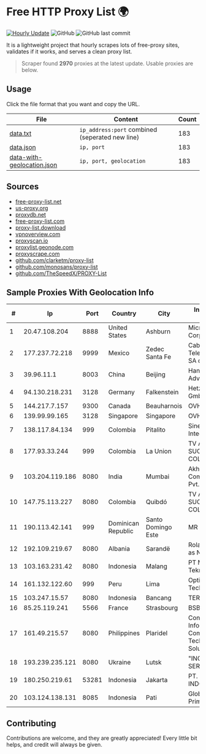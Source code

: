 
# Free HTTP Proxy List 🌍

[![Hourly Update](https://github.com/mertguvencli/http-proxy-list/actions/workflows/main.yml/badge.svg?branch=main)](https://github.com/mertguvencli/http-proxy-list/actions/workflows/main.yml)
![GitHub](https://img.shields.io/github/license/mertguvencli/http-proxy-list)
![GitHub last commit](https://img.shields.io/github/last-commit/mertguvencli/http-proxy-list)

It is a lightweight project that hourly scrapes lots of free-proxy sites, validates if it works, and serves a clean proxy list.


> Scraper found **2970** proxies at the latest update. Usable proxies are below.

## Usage

Click the file format that you want and copy the URL.


|File|Content|Count|
|----|-------|-----|
|[data.txt](https://raw.githubusercontent.com/mertguvencli/http-proxy-list/main/proxy-list/data.txt)|`ip_address:port` combined (seperated new line)|183|
|[data.json](https://raw.githubusercontent.com/mertguvencli/http-proxy-list/main/proxy-list/data.json)|`ip, port`|183|
|[data-with-geolocation.json](https://raw.githubusercontent.com/mertguvencli/http-proxy-list/main/proxy-list/data-with-geolocation.json)|`ip, port, geolocation`|183|

## Sources

* [free-proxy-list.net](https://free-proxy-list.net)
* [us-proxy.org](https://www.us-proxy.org)
* [proxydb.net](http://proxydb.net)
* [free-proxy-list.com](https://free-proxy-list.com/?page=&port=&type%5B%5D=http&type%5B%5D=https&up_time=0&search=Search)
* [proxy-list.download](https://www.proxy-list.download/HTTP)
* [vpnoverview.com](https://vpnoverview.com/privacy/anonymous-browsing/free-proxy-servers)
* [proxyscan.io](https://www.proxyscan.io)
* [proxylist.geonode.com](https://proxylist.geonode.com/api/proxy-list?limit=300&page=1&sort_by=lastChecked&sort_type=desc&protocols=http,https)
* [proxyscrape.com](https://api.proxyscrape.com/v2/?request=displayproxies&protocol=http&timeout=10000&country=all&ssl=all&anonymity=all)
* [github.com/clarketm/proxy-list](https://raw.githubusercontent.com/clarketm/proxy-list/master/proxy-list-raw.txt)
* [github.com/monosans/proxy-list](https://raw.githubusercontent.com/monosans/proxy-list/main/proxies/http.txt)
* [github.com/TheSpeedX/PROXY-List](https://raw.githubusercontent.com/TheSpeedX/PROXY-List/master/http.txt)


## Sample Proxies With Geolocation Info

|#|Ip|Port|Country|City|Internet Service Provider|
|-|--|----|-------|----|-------------------------|
|1|20.47.108.204|8888|United States|Ashburn|Microsoft Corporation|
|2|177.237.72.218|9999|Mexico|Zedec Santa Fe|Cablemas Telecomunicaciones SA de CV|
|3|39.96.11.1|8003|China|Beijing|Hangzhou Alibaba Advertising Co|
|4|94.130.218.231|3128|Germany|Falkenstein|Hetzner Online GmbH|
|5|144.217.7.157|9300|Canada|Beauharnois|OVH SAS|
|6|139.99.99.165|3128|Singapore|Singapore|OVH SAS|
|7|138.117.84.134|999|Colombia|Pitalito|Sinergy Soluciones Integrales|
|8|177.93.33.244|999|Colombia|La Union|TV AZTECA SUCURSAL COLOMBIA|
|9|103.204.119.186|8080|India|Mumbai|Akhuratha Communications Pvt. ltd|
|10|147.75.113.227|8080|Colombia|Quibdó|TV AZTECA SUCURSAL COLOMBIA|
|11|190.113.42.141|999|Dominican Republic|Santo Domingo Este|MR Networking, SRL|
|12|192.109.219.67|8080|Albania|Sarandë|Roland Delia trading as NEWAVE|
|13|103.163.231.42|8080|Indonesia|Malang|PT Metrosolusi Teknologi Indonesia|
|14|161.132.122.60|999|Peru|Lima|Optical Technologies S.A.C.|
|15|103.247.15.57|8080|Indonesia|Bancang|TERABIT|
|16|85.25.119.241|5566|France|Strasbourg|BSB-SERVICE|
|17|161.49.215.57|8080|Philippines|Plaridel|Converge Information and Communications Technology Solutions|
|18|193.239.235.121|8080|Ukraine|Lutsk|"INCOMPLAST SERVICE" LLC|
|19|180.250.219.61|53281|Indonesia|Jakarta|PT. TELKOM INDONESIA|
|20|103.124.138.131|8085|Indonesia|Pati|Global Media Data Prima|



## Contributing

Contributions are welcome, and they are greatly appreciated! Every
little bit helps, and credit will always be given.

